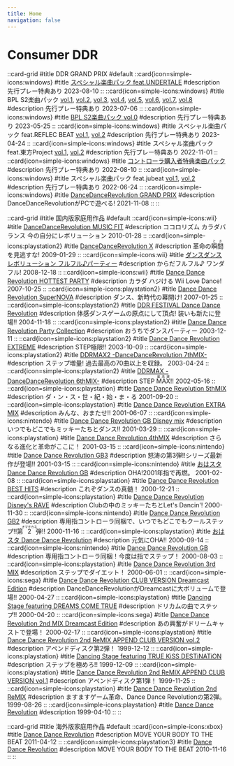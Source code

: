 ```yaml
---
title: Home
navigation: false
---
```


# Consumer DDR

::card-grid
#title
DDR GRAND PRIX
#default
  ::card{icon=simple-icons:windows}
  #title
  [スペシャル楽曲パック feat.UNDERTALE](/windows/grand-prix#スペシャル楽曲パック-featundertale)
  #description
  先行プレー特典あり <time>2023-08-10</time>
  ::
  ::card{icon=simple-icons:windows}
  #title
  BPL S2楽曲パック [vol.1](/windows/grand-prix#bpl-s2楽曲パック-vol1), [vol.2](/windows/grand-prix#bpl-s2楽曲パック-vol2), [vol.3](/windows/grand-prix#bpl-s2楽曲パック-vol3), [vol.4](/windows/grand-prix#bpl-s2楽曲パック-vol4), [vol.5](/windows/grand-prix#bpl-s2楽曲パック-vol5), [vol.6](/windows/grand-prix#bpl-s2楽曲パック-vol6), [vol.7](/windows/grand-prix#bpl-s2楽曲パック-vol7), [vol.8](/windows/grand-prix#bpl-s2楽曲パック-vol8)
  #description
  先行プレー特典あり <time>2023-07-06</time>
  ::
  ::card{icon=simple-icons:windows}
  #title
  [BPL S2楽曲パック vol.0](/windows/grand-prix#bpl-s2楽曲パック-vol0)
  #description
  先行プレー特典あり <time>2023-05-25</time>
  ::
  ::card{icon=simple-icons:windows}
  #title
  スペシャル楽曲パック feat.REFLEC BEAT [vol.1](/windows/grand-prix#スペシャル楽曲パック-featreflec-beat-vol1), [vol.2](/windows/grand-prix#スペシャル楽曲パック-featreflec-beat-vol2)
  #description
  先行プレー特典あり <time>2023-04-24</time>
  ::
  ::card{icon=simple-icons:windows}
  #title
  スペシャル楽曲パック feat.東方Project [vol.1](/windows/grand-prix#スペシャル楽曲パック-feat東方project-vol1), [vol.2](/windows/grand-prix#スペシャル楽曲パック-feat東方project-vol2)
  #description
  先行プレー特典あり <time>2022-11-01</time>
  ::
  ::card{icon=simple-icons:windows}
  #title
  [コントローラ購入者特典楽曲パック](/windows/grand-prix#コントローラ購入者特典楽曲パック)
  #description
  先行プレー特典あり <time>2022-08-10</time>
  ::
  ::card{icon=simple-icons:windows}
  #title
  スペシャル楽曲パック feat.jubeat [vol.1](/windows/grand-prix#スペシャル楽曲パック-featjubeat-vol1), [vol.2](/windows/grand-prix#スペシャル楽曲パック-featjubeat-vol2)
  #description
  先行プレー特典あり <time>2022-06-24</time>
  ::
  ::card{icon=simple-icons:windows}
  #title
  [DanceDanceRevolution GRAND PRIX](/windows/grand-prix)
  #description
  DanceDanceRevolutionがPCで遊べる! <time>2021-11-08</time>
  ::
::

::card-grid
#title
国内版家庭用作品
#default
  ::card{icon=simple-icons:wii}
  #title
  [DanceDanceRevolution MUSIC FIT](/wii-jp/music-fit)
  #description
  ココロリズム カラダバランス 今の自分にレボリューション <time>2010-01-28</time>
  ::
  ::card{icon=simple-icons:playstation2}
  #title
  [DanceDanceRevolution X](/playstation2-jp/x)
  #description
  革命の<ruby>瞬間<rt>とき</rt></ruby>を見逃すな! <time>2009-01-29</time>
  ::
  ::card{icon=simple-icons:wii}
  #title
  [ダンスダンスレボリューション フルフル♪パーティー](/wii-jp/furufuru)
  #description
  からだフルフル♪ ワンダフル! <time>2008-12-18</time>
  ::
  ::card{icon=simple-icons:wii}
  #title
  [Dance Dance Revolution HOTTEST PARTY](/wii-jp/hottest)
  #description
  カラダ ハジける Wii Love Dance! <time>2007-10-25</time>
  ::
  ::card{icon=simple-icons:playstation2}
  #title
  [Dance Dance Revolution SuperNOVA](/playstation2-jp/supernova)
  #description
  ダンス、新時代の幕開け! <time>2007-01-25</time>
  ::
  ::card{icon=simple-icons:playstation2}
  #title
  [DDR FESTIVAL Dance Dance Revolution](/playstation2-jp/festival)
  #description
  体感ダンスゲームの原点にして頂点! 装いも新たに登場!! <time>2004-11-18</time>
  ::
  ::card{icon=simple-icons:playstation2}
  #title
  [Dance Dance Revolution Party Collection](/playstation2-jp/party)
  #description
  おうちでダンスパーティー <time>2003-12-11</time>
  ::
  ::card{icon=simple-icons:playstation2}
  #title
  [Dance Dance Revolution EXTREME](/playstation2-jp/extreme)
  #description
  STEP極限!! <time>2003-10-09</time>
  ::
  ::card{icon=simple-icons:playstation2}
  #title
  [DDRMAX2 -DanceDanceRevolution 7thMIX-](/playstation2-jp/max2)
  #description
  ステップ増量! 過去最高の70曲以上を収録。 <time>2003-04-24</time>
  ::
  ::card{icon=simple-icons:playstation2}
  #title
  [DDRMAX -DanceDanceRevolution 6thMIX-](/playstation2-jp/max)
  #description
  STEP <ruby>MAX<rt>最高潮</rt></ruby>!! <time>2002-05-16</time>
  ::
  ::card{icon=simple-icons:playstation}
  #title
  [Dance Dance Revolution 5thMIX](/playstation-jp/5th)
  #description
  ダ・ン・ス・世・紀・始・ま・る <time>2001-09-20</time>
  ::
  ::card{icon=simple-icons:playstation}
  #title
  [Dance Dance Revolution EXTRA MIX](/playstation-jp/extra)
  #description
  みんな、おまたせ!! <time>2001-06-07</time>
  ::
  ::card{icon=simple-icons:nintendo}
  #title
  [Dance Dance Revolution GB Disney mix](/gameboy/disney)
  #description
  いつでもどこでもミッキーたちとダンス!! <time>2001-03-29</time>
  ::
  ::card{icon=simple-icons:playstation}
  #title
  [Dance Dance Revolution 4thMIX](/playstation-jp/4th)
  #description
  さらなる進化と革命がここに！ <time>2001-03-15</time>
  ::
  ::card{icon=simple-icons:nintendo}
  #title
  [Dance Dance Revolution GB3](/gameboy/gb3)
  #description
  怒涛の第3弾!!シリーズ最新作が登場!! <time>2001-03-15</time>
  ::
  ::card{icon=simple-icons:nintendo}
  #title
  [おはスタ Dance Dance Revolution GB](/gameboy/oha-sta)
  #description
  OHA!2001年指で再燃。 <time>2001-02-08</time>
  ::
  ::card{icon=simple-icons:playstation}
  #title
  [Dance Dance Revolution BEST HITS](/playstation-jp/best)
  #description
  これぞダンスの真髄！ <time>2000-12-21</time>
  ::
  ::card{icon=simple-icons:playstation}
  #title
  [Dance Dance Revolution Disney's RAVE](/playstation-jp/disney)
  #description
  Clubの中のミッキーたちとLet's Dancin'! <time>2000-11-30</time>
  ::
  ::card{icon=simple-icons:nintendo}
  #title
  [Dance Dance Revolution GB2](/gameboy/gb2)
  #description
  専用指コントローラ同梱で、いつでもどこでもクールステップ!!第<ruby>2<rt>オマチカネ</rt></ruby>弾!! <time>2000-11-16</time>
  ::
  ::card{icon=simple-icons:playstation}
  #title
  [おはスタ Dance Dance Revolution](/playstation-jp/oha-sta)
  #description
  元気にOHA!! <time>2000-09-14</time>
  ::
  ::card{icon=simple-icons:nintendo}
  #title
  [Dance Dance Revolution GB](/gameboy/1st)
  #description
  専用指コントローラ同梱！今度は指でステップ！ <time>2000-08-03</time>
  ::
  ::card{icon=simple-icons:playstation}
  #title
  [Dance Dance Revolution 3rd MIX](/playstation-jp/3rd)
  #description
  ステップでダイエット！ <time>2000-06-01</time>
  ::
  ::card{icon=simple-icons:sega}
  #title
  [Dance Dance Revolution CLUB VERSION Dreamcast Edition](/dreamcast-jp/club)
  #description
  DanceDanceRevolutionがDreamcastに大ボリュームで登場!! <time>2000-04-27</time>
  ::
  ::card{icon=simple-icons:playstation}
  #title
  [Dancing Stage featuring DREAMS COME TRUE](/playstation-jp/dct)
  #description
  ドリカムの曲でステップ!! <time>2000-04-20</time>
  ::
  ::card{icon=simple-icons:sega}
  #title
  [Dance Dance Revolution 2nd MIX Dreamcast Edition](/dreamcast-jp/2nd)
  #description
  あの興奮がドリームキャストで登場！ <time>2000-02-17</time>
  ::
  ::card{icon=simple-icons:playstation}
  #title
  [Dance Dance Revolution 2nd ReMIX APPEND CLUB VERSION vol.2](/playstation-jp/club-vol2)
  #description
  アペンドディスク第2弾！ <time>1999-12-12</time>
  ::
  ::card{icon=simple-icons:playstation}
  #title
  [Dancing Stage featuring TRUE KiSS DESTiNATiON](/playstation-jp/tkd)
  #description
  ステップを極めろ!! <time>1999-12-09</time>
  ::
  ::card{icon=simple-icons:playstation}
  #title
  [Dance Dance Revolution 2nd ReMIX APPEND CLUB VERSION vol.1](/playstation-jp/club-vol1)
  #description
  アペンドディスク第1弾！ <time>1999-11-25</time>
  ::
  ::card{icon=simple-icons:playstation}
  #title
  [Dance Dance Revolution 2nd ReMIX](/playstation-jp/2nd)
  #description
  ますますゲーム革命、Dance Dance Revolutionの第2弾。 <time>1999-08-26</time>
  ::
  ::card{icon=simple-icons:playstation}
  #title
  [Dance Dance Revolution](/playstation-jp/1st)
  #description
  <time>1999-04-10</time>
  ::
::

::card-grid
#title
海外版家庭用作品
#default
  ::card{icon=simple-icons:xbox}
  #title
  [Dance Dance Revolution](/xbox360-us/2010)
  #description
  MOVE YOUR BODY TO THE BEAT <time>2011-04-12</time>
  ::
  ::card{icon=simple-icons:playstation3}
  #title
  [Dance Dance Revolution](/other/ps3)
  #description
  MOVE YOUR BODY TO THE BEAT <time>2010-11-16</time>
  ::
::
